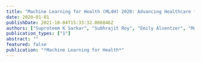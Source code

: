 ```yaml
---
title: "Machine Learning for Health (ML4H) 2020: Advancing Healthcare for All"
date: 2020-01-01
publishDate: 2021-10-04T15:33:32.066046Z
authors: ["Suproteem K Sarkar", "Subhrajit Roy", "Emily Alsentzer", "Matthew BA McDermott", "Fabian Falck", "Ioana Bica", "Griffin Adams", "Stephen Pfohl", "Stephanie L Hyland"]
publication_types: ["1"]
abstract: ""
featured: false
publication: "*Machine Learning for Health*"
---
```


